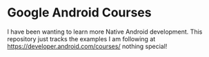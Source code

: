 # Google Android Courses
I have been wanting to learn more Native Android development. This repository just tracks the examples I am following at https://developer.android.com/courses/ nothing special!
